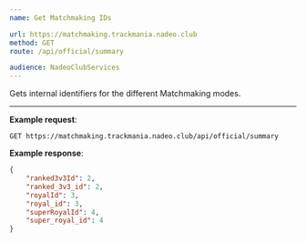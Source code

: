```yaml
---
name: Get Matchmaking IDs

url: https://matchmaking.trackmania.nadeo.club
method: GET
route: /api/official/summary

audience: NadeoClubServices
---
```


Gets internal identifiers for the different Matchmaking modes.

---

**Example request**:
```plain
GET https://matchmaking.trackmania.nadeo.club/api/official/summary
```

**Example response**:
```json
{
    "ranked3v3Id": 2,
    "ranked_3v3_id": 2,
    "royalId": 3,
    "royal_id": 3,
    "superRoyalId": 4,
    "super_royal_id": 4
}
```
